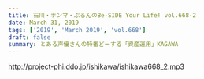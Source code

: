 ```yaml
---
title: 石川・ホンマ・ぶるんのBe-SIDE Your Life! vol.668-2
date: March 31, 2019
tags: ['2019', 'March 2019', 'vol.668']
draft: false
summary: とある声優さんの特番どーする「資産運用」KAGAWA
---
```


http://project-phi.ddo.jp/ishikawa/ishikawa668_2.mp3